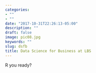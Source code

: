 ```yaml
---
categories:
- ""
- ""
date: "2017-10-31T22:26:13-05:00"
description: ""
draft: false
image: pic08.jpg
keywords: ""
slug: dsfb
title: Data Science for Business at LBS
---
```


R you ready?

